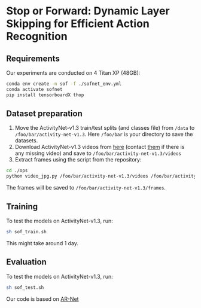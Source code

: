 # Stop or Forward: Dynamic Layer Skipping for Efficient Action Recognition



## Requirements
Our experiments are conducted on 4 Titan XP (48GB):
```bash
conda env create -n sof -f ./sofnet_env.yml
conda activate sofnet
pip install tensorboardX thop 
```

## Dataset preparation
1. Move the ActivityNet-v1.3 train/test splits (and classes file) from `/data` to  `/foo/bar/activity-net-v1.3`. Here `/foo/bar` is your directory to save the datasets.
2. Download ActivityNet-v1.3 videos from [here](http://activity-net.org/download.html) (contact [them](http://activity-net.org/people.html) if there is any missing video) and save to `/foo/bar/activity-net-v1.3/videos`
3. Extract frames using the script from the repository:
``` bash
cd ./ops
python video_jpg.py /foo/bar/activity-net-v1.3/videos /foo/bar/activity-net-v1.3/frames  --parallel
```

The frames will be saved to `/foo/bar/activity-net-v1.3/frames`.


## Training
To test the models on ActivityNet-v1.3, run:
```bash
sh sof_train.sh 
```
This might take around 1 day.

##  Evaluation
To test the models on ActivityNet-v1.3, run:
```bash
sh sof_test.sh 
```



Our code is based on [AR-Net](https://github.com/mengyuest/AR-Net.git)
